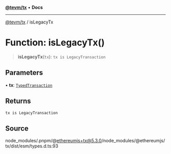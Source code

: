 [**@tevm/tx**](../README.md) • **Docs**

***

[@tevm/tx](../globals.md) / isLegacyTx

# Function: isLegacyTx()

> **isLegacyTx**(`tx`): `tx is LegacyTransaction`

## Parameters

• **tx**: [`TypedTransaction`](../type-aliases/TypedTransaction.md)

## Returns

`tx is LegacyTransaction`

## Source

node\_modules/.pnpm/@ethereumjs+tx@5.3.0/node\_modules/@ethereumjs/tx/dist/esm/types.d.ts:93
